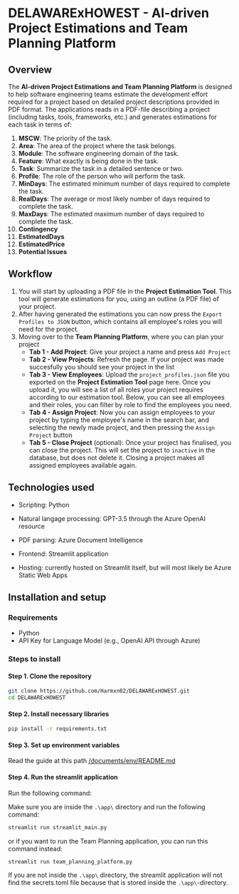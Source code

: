 # DELAWARExHOWEST - AI-driven Project Estimations and Team Planning Platform

## Overview

The **AI-driven Project Estimations and Team Planning Platform** is designed to help software engineering teams estimate the development effort required for a project based on detailed project descriptions provided in PDF format. The applications reads in a PDF-file describing a project (including tasks, tools, frameworks, etc.) and generates estimations for each task in terms of:

1. **MSCW**: The priority of the task.
1. **Area**: The area of the project where the task belongs.
1. **Module**: The software engineering domain of the task.
1. **Feature**: What exactly is being done in the task.
1. **Task**: Summarize the task in a detailed sentence or two.
1. **Profile**: The role of the person who will perform the task.
1. **MinDays**: The estimated minimum number of days required to complete the task.
1. **RealDays**: The average or most likely number of days required to complete the task.
1. **MaxDays**: The estimated maximum number of days required to complete the task.
1. **Contingency**
1. **EstimatedDays**
1. **EstimatedPrice**
1. **Potential Issues**

## Workflow

1. You will start by uploading a PDF file in the **Project Estimation Tool**. This tool will generate estimations for you, using an outline (a PDF file) of your project.
2. After having generated the estimations you can now press the `Export Profiles to JSON` button, which contains all employee's roles you will need for the project.
3. Moving over to the **Team Planning Platform**, where you can plan your project
    - **Tab 1 - Add Project**: Give your project a name and press `Add Project`
    - **Tab 2 - View Projects**: Refresh the page. If your project was made succesfully you should see your project in the list
    - **Tab 3 - View Employees**: Upload the `project_profiles.json` file you exported on the **Project Estimation Tool** page here. Once you upload it, you will see a list of all roles your project requires according to our estimation tool. Below, you can see all employees and their roles, you can filter by role to find the employees you need.
    - **Tab 4 - Assign Project**: Now you can assign employees to your project by typing the employee's name in the search bar, and selecting the newly made project, and then pressing the `Assign Project` button
    - **Tab 5 - Close Project** (optional): Once your project has finalised, you can close the project. This will set the project to `inactive` in the database, but does not delete it. Closing a project makes all assigned employees available again.

## Technologies used

- Scripting: Python
- Natural langage processing: GPT-3.5 through the Azure OpenAI resource
- PDF parsing: Azure Document Intelligence

- Frontend: Streamlit application
- Hosting: currently hosted on Streamlit itself, but will most likely be Azure Static Web Apps

## Installation and setup

### Requirements

- Python
- API Key for Language Model (e.g., OpenAI API through Azure)

### Steps to install

#### Step 1. Clone the repository

```bash
git clone https://github.com/Harmxn02/DELAWARExHOWEST.git
cd DELAWARExHOWEST

```

#### Step 2. Install necessary libraries

```bash
pip install -r requirements.txt
```

#### Step 3. Set up environment variables

Read the guide at this path [/documents/env/README.md](./documents/env/README.md)

#### Step 4. Run the streamlit application

Run the following command:

Make sure you are inside the `.\app\` directory and run the following command:

```bash
streamlit run streamlit_main.py
```

or if you want to run the Team Planning application, you can run this command instead:

```bash
streamlit run team_planning_platform.py
```

If you are not inside the `.\app\` directory, the streamlit application will not find the secrets.toml file because that is stored inside the `.\app\`-directory.
